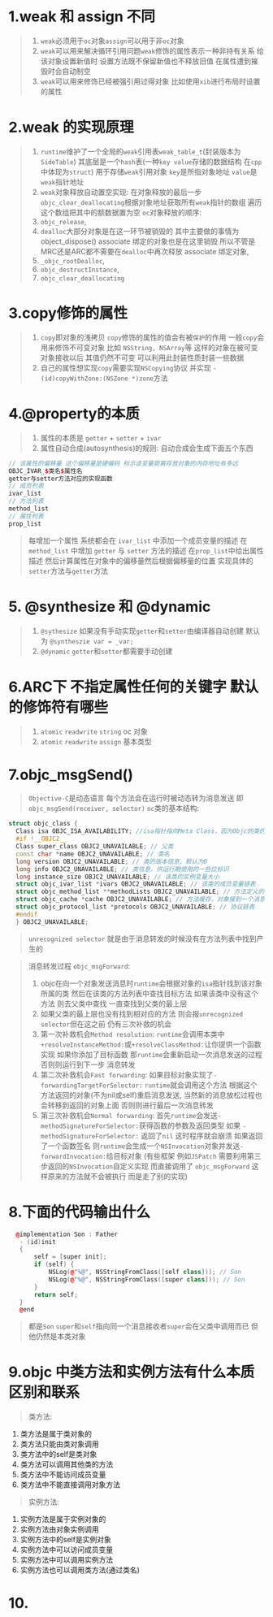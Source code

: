 # 1.weak 和 assign 不同
> 1. `weak`必须用于`oc`对象`assign`可以用于非`oc`对象
> 2. `weak`可以用来解决循环引用问题`weak`修饰的属性表示一种非持有关系 给该对象设置新值时 设置方法既不保留新值也不释放旧值 在属性遭到摧毁时会自动制空
> 3. `weak`可以用来修饰已经被强引用过得对象 比如使用`xib`进行布局时设置的属性 

# 2.weak 的实现原理
> 1. `runtime`维护了一个全局的`weak`引用表`weak_table_t`(封装版本为`SideTable`) 其底层是一个`hash`表(一种`key value`存储的数据结构 在`cpp`中体现为`struct`) 用于存储`weak`引用对象 `key`是所指对象地址 `value`是`weak`指针地址
> 2. `weak`对象释放自动置空实现: 在对象释放的最后一步`objc_clear_deallocating`根据对象地址获取所有`weak`指针的数组 遍历这个数组把其中的额数据置为空
> `oc`对象释放的顺序: 
> 1. `objc_release`, 
> 2. `dealloc`大部分对象是在这一环节被销毁的 其中主要做的事情为 object_dispose() associate 绑定的对象也是在这里销毁 所以不管是MRC还是ARC都不需要在`dealloc`中再次释放 associate 绑定对象,
> 3. `_objc_rootDealloc`,
> 4. `objc_destructInstance`,
> 5. `objc_clear_deallocating`

# 3.copy修饰的属性
> 1. `copy`即对象的浅拷贝 `copy`修饰的属性的值会有被`保护`的作用 一般`copy`会用来修饰不可变对象 比如 `NSString, NSArray`等 这样的对象在被可变对象接收以后 其值仍然不可变 可以利用此封装性质封装一些数据
> 2. 自己的属性想实现`copy`需要实现`NSCopying`协议 并实现 `- (id)copyWithZone:(NSZone *)zone`方法

# 4.@property的本质
> 1. 属性的本质是 `getter` + `setter` + `ivar`
> 2. 属性自动合成(autosynthesis)的规则: 自动合成会生成下面五个东西
```cpp
// 该属性的偏移量 这个偏移量是硬编码 标示该变量距离存放对象的内存地址有多远
OBJC_IVAR_$类名$属性名 
getter与setter方法对应的实现函数
// 成员列表
ivar_list 
// 方法列表
method_list
// 属性列表
prop_list
```
> 每增加一个属性 系统都会在 `ivar_list` 中添加一个成员变量的描述 在 `method_list` 中增加 `getter` 与 `setter` 方法的描述 在`prop_list`中给出属性描述 然后计算属性在对象中的偏移量然后根据偏移量的位置 实现具体的`setter`方法与`getter`方法

# 5. @synthesize 和 @dynamic
> 1. `@sythesize` 如果没有手动实现`getter`和`setter`由编译器自动创建 默认为 `@syntheszie var = _var;`
> 2. `@dynamic` `getter`和`setter`都需要手动创建

# 6.ARC下 不指定属性任何的关键字 默认的修饰符有哪些
> 1. `atomic` `readwrite` `string` oc 对象
> 2. `atomic` `readwrite` `assign` 基本类型

# 7.objc_msgSend()
> `Objective-C`是动态语言 每个方法会在运行时被动态转为消息发送 即`objc_msgSend(receiver, selector)`
> `oc`类的基本结构:

```cpp
struct objc_class {
  Class isa OBJC_ISA_AVAILABILITY; //isa指针指向Meta Class，因为Objc的类的本身也是一个Object，为了处理这个关系，runtime就创造了Meta Class，当给类发送[NSObject alloc]这样消息时，实际上是把这个消息发给了Class Object
  #if !__OBJC2__
  Class super_class OBJC2_UNAVAILABLE; // 父类
  const char *name OBJC2_UNAVAILABLE; // 类名
  long version OBJC2_UNAVAILABLE; // 类的版本信息，默认为0
  long info OBJC2_UNAVAILABLE; // 类信息，供运行期使用的一些位标识
  long instance_size OBJC2_UNAVAILABLE; // 该类的实例变量大小
  struct objc_ivar_list *ivars OBJC2_UNAVAILABLE; // 该类的成员变量链表
  struct objc_method_list **methodLists OBJC2_UNAVAILABLE; // 方法定义的链表
  struct objc_cache *cache OBJC2_UNAVAILABLE; // 方法缓存，对象接到一个消息会根据isa指针查找消息对象，这时会在method Lists中遍历，如果cache了，常用的方法调用时就能够提高调用的效率。
  struct objc_protocol_list *protocols OBJC2_UNAVAILABLE; // 协议链表
  #endif
  } OBJC2_UNAVAILABLE;
```

> `unrecognized selector` 就是由于消息转发的时候没有在方法列表中找到产生的

> 消息转发过程 `objc_msgForward`: 
> 1. objc在向一个对象发送消息时`runtime`会根据对象的`isa`指针找到该对象所属的类 然后在该类的方法列表中查找目标方法 如果该类中没有这个方法 则去父类中查找 一直查找到父类的最上层
> 2. 如果父类的最上层也没有找到相对应的方法 则会报`unrecognized selector`但在这之前 仍有三次补救的机会
> 3. 第一次补救机会`Method resolution`: `runtime`会调用本类中`+resolveInstanceMethod:`或`+resolveClassMethod:`让你提供一个函数实现 如果你添加了目标函数 那`runtime`会重新启动一次消息发送的过程 否则则运行到下一步 消息转发
> 4. 第二次补救机会`Fast forwarding`: 如果目标对象实现了`-forwardingTargetForSelector:` `runtime`就会调用这个方法 根据这个方法返回的对象(不为nil或self)重启消息发送, 当然新的消息放松过程也会转移到返回的对象上面 否则则进行最后一次消息转发
> 5. 第三次补救机会`Normal forwarding`: 首先`runtime`会发送`-methodSignatureForSelector:`获得函数的参数及返回类型 如果 `-methodSignatureForSelector:` 返回了`nil` 这时程序就会崩溃 如果返回了一个函数签名 则`runtime`会生成一个`NSInvocation`对象并发送`-forwardInvocation:`给目标对象 (有些框架 例如`JSPatch` 需要利用第三步返回的`NSInvocation`自定义实现 而直接调用了 `objc_msgForward` 这样原来的方法就不会被执行 而是走了别的实现)

# 8.下面的代码输出什么
```cpp
  @implementation Son : Father
   - (id)init
   {
       self = [super init];
       if (self) {
           NSLog(@"%@", NSStringFromClass([self class])); // Son
           NSLog(@"%@", NSStringFromClass([super class])); // Son
       }
       return self;
   }
   @end
```
> 都是`Son` `super`和`self`指向同一个消息接收者`super`会在父类中调用而已 但他仍然是本类对象

# 9.objc 中类方法和实例方法有什么本质区别和联系
> 类方法:
1. 类方法是属于类对象的
2. 类方法只能由类对象调用
3. 类方法中的self是类对象
4. 类方法可以调用其他类的方法
5. 类方法中不能访问成员变量
6. 类方法中不能直接调用对象方法

> 实例方法:
1. 实例方法是属于实例对象的
2. 实例方法由对象实例调用
3. 实例方法中的self是实例对象
4. 实例方法中可以访问成员变量
5. 实例方法中可以调用实例方法
6. 实例方法也可以调用类方法(通过类名)

# 10.

